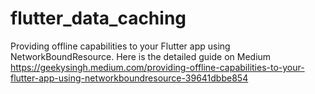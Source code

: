# flutter_data_caching

Providing offline capabilities to your Flutter app using NetworkBoundResource. Here is the detailed guide on Medium https://geekysingh.medium.com/providing-offline-capabilities-to-your-flutter-app-using-networkboundresource-39641dbbe854


